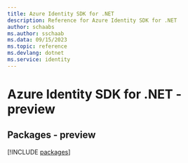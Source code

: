 ```yaml
---
title: Azure Identity SDK for .NET
description: Reference for Azure Identity SDK for .NET
author: schaabs
ms.author: sschaab
ms.data: 09/15/2023
ms.topic: reference
ms.devlang: dotnet
ms.service: identity
---
```

# Azure Identity SDK for .NET - preview
## Packages - preview
[!INCLUDE [packages](identity-index.md)]